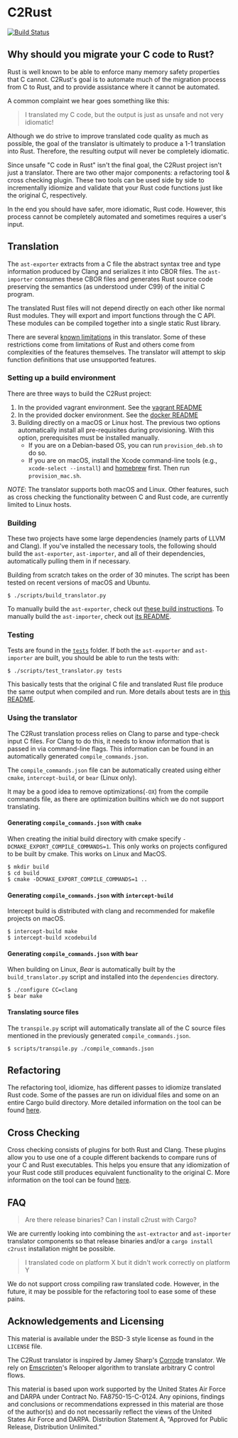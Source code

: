 # C2Rust

[![Build Status](https://travis-ci.org/immunant/c2rust.svg?branch=master)](https://travis-ci.org/immunant/c2rust)

## Why should you migrate your C code to Rust?

Rust is well known to be able to enforce many memory safety properties that C cannot. C2Rust's goal is to
automate much of the migration process from C to Rust, and to provide assistance where it cannot be automated.

A common complaint we hear goes something like this:

> I translated my C code, but the output is just as unsafe and not very idiomatic!

Although we do strive to improve translated code quality as much as possible, the goal of the translator
is ultimately to produce a 1-1 translation into Rust. Therefore, the resulting output will never be
completely idiomatic.

Since unsafe "C code in Rust" isn't the final goal, the C2Rust project isn't just a translator. There are two other major
components: a refactoring tool & cross checking plugin. These two tools can be used side by side to
incrementally idiomize and validate that your Rust code functions just like the original C, respectively.

In the end you should have safer, more idiomatic, Rust code. However, this process cannot be
completely automated and sometimes requires a user's input.

## Translation

The `ast-exporter` extracts from a C file the abstract syntax tree and type information produced by
Clang and serializes it into CBOR files. The `ast-importer` consumes these CBOR files and generates
Rust source code preserving the semantics (as understood under C99) of the initial C program.

The translated Rust files will not depend directly on each other like
normal Rust modules. They will export and import functions through the C
API. These modules can be compiled together into a single static Rust
library.

There are several [known limitations](docs/known-limitations.md)
in this translator. Some of these restrictions come from limitations of
Rust and others come from complexities of the features themselves. The
translator will attempt to skip function definitions that use
unsupported features.

### Setting up a build environment

There are three ways to build the C2Rust project:

1. In the provided vagrant environment. See the [vagrant README](vagrant/README.md)
2. In the provided docker environment. See the [docker README](docker/README.md)
3. Building directly on a macOS or Linux host. The previous two options automatically install all pre-requisites during provisioning. With this option, prerequisites must be installed manually. 
    - If you are on a Debian-based OS, you can run `provision_deb.sh` to do so. 
    - If you are on macOS, install the Xcode command-line tools (e.g., `xcode-select --install`) and [homebrew](https://brew.sh/) first. Then run `provision_mac.sh`.
   
*NOTE*: The translator supports both macOS and Linux. Other features, such as cross checking the functionality between C and Rust code, are currently limited to Linux hosts. 

### Building

These two projects have some large dependencies (namely parts of LLVM and Clang). If 
you've installed the necessary tools, the following should build the `ast-exporter`, 
`ast-importer`, and all of their dependencies, automatically pulling them in if 
necessary.

Building from scratch takes on the order of 30 minutes. The script has been tested on recent versions of macOS and Ubuntu.

    $ ./scripts/build_translator.py

To manually build the `ast-exporter`, check out [these build instructions][0]. To manually build the
`ast-importer`, check out [its README](ast-importer/README.md).

### Testing

Tests are found in the [`tests`](tests) folder. If both the `ast-exporter` and `ast-importer` are
built, you should be able to run the tests with:

    $ ./scripts/test_translator.py tests

This basically tests that the original C file and translated Rust file produce the same output when
compiled and run. More details about tests are in [this README](tests/README.md).

 [0]: docs/building-ast-exporter.md

### Using the translator

The C2Rust translation process relies on Clang to parse and type-check
input C files. For Clang to do this, it needs to know information that is
passed in via command-line flags. This information can be found in an
automatically generated `compile_commands.json`.

The `compile_commands.json` file can be automatically created using
either `cmake`, `intercept-build`, or `bear` (Linux only).

It may be a good idea to remove optimizations(`-OX`) from the compile commands
file, as there are optimization builtins which we do not support translating.

#### Generating `compile_commands.json` with `cmake`

When creating the initial build directory with cmake specify
`-DCMAKE_EXPORT_COMPILE_COMMANDS=1`. This only works on projects
configured to be built by cmake. This works on Linux and MacOS.

    $ mkdir build
    $ cd build
    $ cmake -DCMAKE_EXPORT_COMPILE_COMMANDS=1 ..

#### Generating `compile_commands.json` with `intercept-build`

Intercept build is distributed with clang and recommended for makefile projects on macOS.

	$ intercept-build make
	$ intercept-build xcodebuild

#### Generating `compile_commands.json` with `bear`

When building on Linux, *Bear* is automatically built by the
`build_translator.py` script and installed into the `dependencies`
directory.

    $ ./configure CC=clang
    $ bear make

#### Translating source files

The `transpile.py` script will automatically translate all of the C
source files mentioned in the previously generated
`compile_commands.json`.

    $ scripts/transpile.py ./compile_commands.json

## Refactoring

The refactoring tool, idiomize, has different passes to idiomize translated Rust code.
Some of the passes are run on idividual files and some on an entire Cargo build directory.
More detailed information on the tool can be found [here](rust-refactor).

## Cross Checking

Cross checking consists of plugins for both Rust and Clang. These plugins allow you to use
one of a couple different backends to compare runs of your C and Rust executables. This helps
you ensure that any idiomization of your Rust code still produces equivalent functionality
to the original C. More information on the tool can be found [here](cross-checks).

## FAQ

> Are there release binaries? Can I install c2rust with Cargo?

We are currently looking into combining the `ast-extractor` and `ast-importer` translator
components so that release binaries and/or a `cargo install c2rust` installation might be possible.

> I translated code on platform X but it didn't work correctly on platform Y

We do not support cross compiling raw translated code. However, in the future, it may be possible
for the refactoring tool to ease some of these pains.

## Acknowledgements and Licensing

This material is available under the BSD-3 style license as found in the
`LICENSE` file.

The C2Rust translator is inspired by Jamey Sharp's [Corrode](https://github.com/jameysharp/corrode) translator. We rely on 
[Emscripten](https://github.com/kripken/emscripten)'s 
Relooper algorithm to translate arbitrary C control flows.

This material is based upon work supported by the United States Air Force and
DARPA under Contract No. FA8750-15-C-0124.  Any opinions, findings and
conclusions or recommendations  expressed in this material are those of the
author(s) and do not necessarily reflect the views of the United States Air
Force and DARPA.  Distribution Statement A, “Approved for Public Release,
Distribution Unlimited.”

